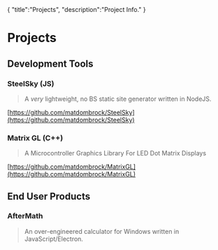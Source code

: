 <steelsky>
{
  "title":"Projects",
  "description":"Project Info."
}
</steelsky>

# Projects

## Development Tools

### SteelSky (JS)

> A *very* lightweight, no BS static site generator written in NodeJS.

[https://github.com/matdombrock/SteelSky](https://github.com/matdombrock/SteelSky)

### Matrix GL (C++)

> A Microcontroller Graphics Library For LED Dot Matrix Displays

[https://github.com/matdombrock/MatrixGL](https://github.com/matdombrock/MatrixGL)

## End User Products

### AfterMath

> An over-engineered calculator for Windows written in JavaScript/Electron.
